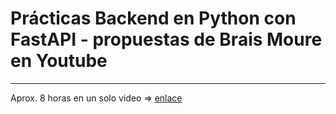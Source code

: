 # Prácticas Backend en Python con FastAPI - propuestas de Brais Moure en Youtube
<hr />
Aprox. 8 horas en un solo video => <a href="https://www.youtube.com/watch?v=_y9qQZXE24A&ab_channel=MoureDevbyBraisMoure">enlace</a>
